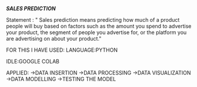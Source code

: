 ***SALES PREDICTION***

Statement :
" Sales prediction means predicting how much of a product people will buy based on factors such as the amount you spend to advertise your product,
the segment of people you advertise for, or the platform you are advertising on about your product."

FOR THIS I HAVE USED:
LANGUAGE:PYTHON

IDLE:GOOGLE COLAB


APPLIED:
->DATA INSERTION 
->DATA PROCESSING 
->DATA VISUALIZATION
->DATA MODELLING 
->TESTING THE MODEL
